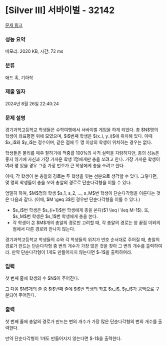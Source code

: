 # [Silver III] 서바이벌 - 32142 

[문제 링크](https://www.acmicpc.net/problem/32142) 

### 성능 요약

메모리: 2020 KB, 시간: 72 ms

### 분류

애드 혹, 기하학

### 제출 일자

2024년 8월 26일 22:40:24

### 문제 설명

<p>경기과학고등학교 학생들은 수학여행에서 서바이벌 게임을 하게 되었다. 총 $N$명의 학생이 좌표평면 위에 모였으며, $i$번째 학생은 $(x_i, y_i)$에 위치해 있다. 이때 $x_i$와 $y_i$는 정수이며, 같은 점에 두 명 이상의 학생이 위치하는 경우는 없다.</p>

<p>학생들은 물리를 매우 잘하기에 적중률 100%의 사격 실력을 자랑하지만, 총의 성능은 좋지 않기에 자신과 가장 가까운 학생 1명에게만 총을 쏘려고 한다. 가장 가까운 학생이 여러 명 있을 경우 그중 가장 번호가 큰 학생에게 총을 쏘려고 한다.</p>

<p>이때, 각 학생이 쏜 총알의 경로는 두 학생을 잇는 선분으로 생각할 수 있다. 그렇다면, 몇 명의 학생들이 총을 쏘아 총알의 경로로 단순다각형을 이룰 수 있다. </p>

<p>엄밀히 하여, $M$명의 학생 $s_1, s_2, ..., s_M$번 학생이 단순다각형을 이룬다는 것은 다음과 같다. (이때, $M \geq 3$인 경우만 단순다각형을 이룰 수 있다.)</p>

<ul>
	<li>$s_i$번 학생은 $s_{i+1}$번 학생에게 총을 쏜다($1 \leq i \leq M-1$). 또, $s_M$번 학생은 $s_1$번 학생에게 총을 쏜다.</li>
	<li>각 학생이 쏜 $M$개의 총알의 경로만 고려할 때, 각 총알의 경로는 양 끝점 이외의 점에서 다른 경로와 만나지 않는다.</li>
</ul>

<p>경기과학고등학교 학생들의 수와 각 학생들의 위치가 번호 순서대로 주어질 때, 총알의 경로가 만드는 단순다각형 중 변의 개수가 가장 많은 것을 찾아 그 변의 개수를 출력하여라. 만약 단순다각형이 1개도 만들어지지 않는다면 $-1$을 출력하여라.</p>

### 입력 

 <p>첫 번째 줄에 학생의 수 $N$이 주어진다.</p>

<p>그 다음 $N$개의 줄 중 $i$번째 줄에 $i$번 학생의 좌표 $x_i$, $y_i$가 공백으로 구분되어 주어진다.</p>

### 출력 

 <p>첫 번째 줄에 총알의 경로가 만드는 변의 개수가 가장 많은 단순다각형의 변의 개수를 출력한다.</p>

<p>만약 단순다각형이 1개도 만들어지지 않는다면 $-1$을 출력한다.</p>

